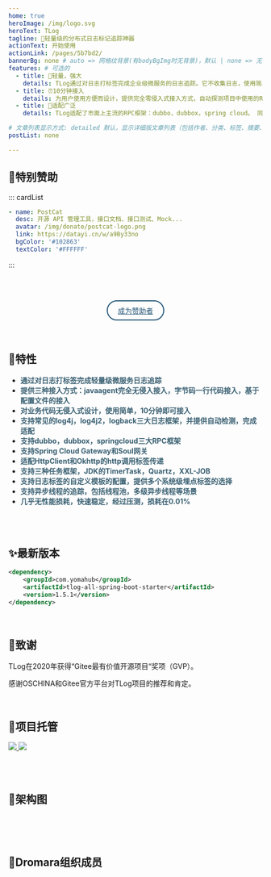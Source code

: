 ```yaml
---
home: true
heroImage: /img/logo.svg
heroText: TLog
tagline: 🚀轻量级的分布式日志标记追踪神器
actionText: 开始使用
actionLink: /pages/5b7bd2/
bannerBg: none # auto => 网格纹背景(有bodyBgImg时无背景)，默认 | none => 无 | '大图地址' | background: 自定义背景样式       提示：如发现文本颜色不适应你的背景时可以到palette.styl修改$bannerTextColor变量
features: # 可选的
  - title: 🦋轻量，强大
    details: TLog通过对日志打标签完成企业级微服务的日志追踪。它不收集日志，使用简单， 产生全局唯一追踪码。除了追踪码，TLog还支持SpanId和上下游服务信息 标签的追加。你还可以自定义方法级别的标签，让日志的定位轻而易举。
  - title: ⏰10分钟接入
    details: 为用户使用方便而设计，提供完全零侵入式接入方式，自动探测项目中使用的RPC框架和日志框架， 进行字节码的注入完成系统级日志标签的追加。你的项目用不到10分钟即可接入TLog。
  - title: 🧩适配广泛
    details: TLog适配了市面上主流的RPC框架：dubbo，dubbox，spring cloud。 同时适配了三大主流Log框架：log4j,logback,log4j2。支持多种网关，定时任务框架以及http框架。

# 文章列表显示方式: detailed 默认，显示详细版文章列表（包括作者、分类、标签、摘要、分页等）| simple => 显示简约版文章列表（仅标题和日期）| none 不显示文章列表
postList: none

---
```


<Notice :data="$frontmatter.notices"/>

## 🌈特别赞助

::: cardList
```yaml
- name: PostCat
  desc: 开源 API 管理工具，接口文档、接口测试、Mock...
  avatar: /img/donate/postcat-logo.png
  link: https://datayi.cn/w/a9By33no
  bgColor: '#102863'
  textColor: '#FFFFFF'
```
:::

<br/><br/>

<p align="center">
  <a class="become-sponsor" href="/pages/fb599d/">成为赞助者</a>
</p>

<style>
.become-sponsor{
  padding: 8px 20px;
  display: inline-block;
  color: #205375;
  border-radius: 30px;
  box-sizing: border-box;
  border: 2px solid #205375;
}
</style>

<br/>

## 🍬特性
* **<font color=#385F71>通过对日志打标签完成轻量级微服务日志追踪</font>**
* **<font color=#385F71>提供三种接入方式：javaagent完全无侵入接入，字节码一行代码接入，基于配置文件的接入</font>**
* **<font color=#385F71>对业务代码无侵入式设计，使用简单，10分钟即可接入</font>**
* **<font color=#385F71>支持常见的log4j，log4j2，logback三大日志框架，并提供自动检测，完成适配</font>**
* **<font color=#385F71>支持dubbo，dubbox，springcloud三大RPC框架</font>**
* **<font color=#385F71>支持Spring Cloud Gateway和Soul网关</font>**
* **<font color=#385F71>适配HttpClient和Okhttp的http调用标签传递</font>**
* **<font color=#385F71>支持三种任务框架，JDK的TimerTask，Quartz，XXL-JOB</font>**
* **<font color=#385F71>支持日志标签的自定义模板的配置，提供多个系统级埋点标签的选择</font>**
* **<font color=#385F71>支持异步线程的追踪，包括线程池，多级异步线程等场景</font>**
* **<font color=#385F71>几乎无性能损耗，快速稳定，经过压测，损耗在0.01%</font>**

<br/><br/>

## ✨最新版本

```xml
<dependency>
    <groupId>com.yomahub</groupId>
    <artifactId>tlog-all-spring-boot-starter</artifactId>
    <version>1.5.1</version>
</dependency>
```

<br/>

## 🎉致谢

TLog在2020年获得“Gitee最有价值开源项目“奖项（GVP）。

感谢OSCHINA和Gitee官方平台对TLog项目的推荐和肯定。

<br/>

## 🏡项目托管

<a href='https://gitee.com/dromara/TLog' target="_blank">
    <img class="no-zoom" src="https://img.shields.io/badge/Gitee-red?logo=gitee&logoColor=white&style=for-the-badge"/>
</a>

<a href="https://github.com/dromara/TLog" target="_blank">
    <img class="no-zoom" src="https://img.shields.io/badge/Github-blue?logo=github&logoColor=white&style=for-the-badge"/>
</a>

<br/><br/>

## 🍭架构图

<img :src="$withBase('/img/arch.svg')" style="zoom: 120%" class="no-zoom">

<br/><br/>

<style>
  .link {
    width: 11em;
    text-align: left;
  }
  .link img {
    height:2.0em;
    max-width:180px;
    margin: 14px;
  }
  .row {
    display: flex;
    flex-direction: row;
  }
</style>

## 🐳Dromara组织成员
<div class="row">
    <span class="link">
        <a href="https://gitee.com/dromara/TLog" target="_blank">
            <img :src="$withBase('/img/dromara/tlog-logo.png')" class="no-zoom" >
        </a>
    </span>
    <span class="link">
        <a href="https://gitee.com/dromara/liteFlow" target="_blank">
            <img :src="$withBase('/img/dromara/liteflow-logo.png')" class="no-zoom" >
        </a>
    </span>
    <span class="link">
        <a href="https://gitee.com/dromara/hutool" target="_blank">
            <img :src="$withBase('/img/dromara/hutool-logo.png')" class="no-zoom" >
        </a>
    </span>
    <span class="link">
        <a href="https://gitee.com/dromara/sa-token" target="_blank">
            <img :src="$withBase('/img/dromara/satoken-logo.png')" class="no-zoom" >
        </a>
    </span>
    <span class="link">
        <a href="https://gitee.com/dromara/hmily" target="_blank">
            <img :src="$withBase('/img/dromara/hmily-logo.png')" class="no-zoom" >
        </a>
    </span>
    <span class="link">
        <a href="https://gitee.com/dromara/Raincat" target="_blank">
            <img :src="$withBase('/img/dromara/raincat-logo.png')" class="no-zoom" >
        </a>
    </span>
</div>
<div class="row">
    <span class="link">
        <a href="https://gitee.com/dromara/myth" target="_blank">
            <img :src="$withBase('/img/dromara/myth-logo.png')" class="no-zoom" >
        </a>
    </span>
    <span class="link">
        <a href="https://gitee.com/dromara/hertzbeat" target="_blank">
            <img :src="$withBase('/img/dromara/hertzbeat-logo.png')" class="no-zoom" >
        </a>
    </span>
    <span class="link">
        <a href="https://gitee.com/dromara/forest" target="_blank">
            <img :src="$withBase('/img/dromara/forest-logo.png')" class="no-zoom" >
        </a>
    </span>
    <span class="link">
        <a href="https://jpom.top" target="_blank">
            <img :src="$withBase('/img/dromara/jpom-logo.png')" class="no-zoom" >
        </a>
    </span>
    <span class="link">
        <a href="https://gitee.com/dromara/sureness" target="_blank">
            <img :src="$withBase('/img/dromara/sureness-logo.png')" class="no-zoom" >
        </a>
    </span>
    <span class="link">
        <a href="https://gitee.com/dromara/easy-es" target="_blank">
            <img :src="$withBase('/img/dromara/ee-logo.png')" class="no-zoom" >
        </a>
    </span>
</div>
<div class="row">
    <span class="link">
        <a href="https://gitee.com/dromara/northstar" target="_blank">
            <img :src="$withBase('/img/dromara/northstar-logo.png')" class="no-zoom" >
        </a>
    </span>
    <span class="link">
        <a href="https://gitee.com/dromara/fast-request" target="_blank">
            <img :src="$withBase('/img/dromara/fastrequest-logo.png')" class="no-zoom" >
        </a>
    </span>
    <span class="link">
        <a href="https://gitee.com/dromara/dynamic-tp" target="_blank">
            <img :src="$withBase('/img/dromara/dynamictp-logo.png')" class="no-zoom" >
        </a>
    </span>
    <span class="link">
        <a href="https://gitee.com/dromara/mendmix" target="_blank">
            <img :src="$withBase('/img/dromara/mendmix-logo.png')" class="no-zoom" >
        </a>
    </span>
    <span class="link">
        <a href="https://gitee.com/dromara/cubic" target="_blank">
            <img :src="$withBase('/img/dromara/cubic-logo.png')" class="no-zoom" >
        </a>
    </span>
    <span class="link">
        <a href="https://gitee.com/dromara/koalas-rpc" target="_blank">
            <img :src="$withBase('/img/dromara/koalas-logo.png')" class="no-zoom" >
        </a>
    </span>
</div>
<div class="row">
    <span class="link">
        <a href="https://gitee.com/dromara/MaxKey" target="_blank">
            <img :src="$withBase('/img/dromara/maxkey-logo.png')" class="no-zoom" >
        </a>
    </span>
    <span class="link">
        <a href="https://gitee.com/dromara/gobrs-async" target="_blank">
            <img :src="$withBase('/img/dromara/gobrsasync-logo.png')" class="no-zoom" >
        </a>
    </span>
    <span class="link">
        <a href="https://gitee.com/dromara/x-easypdf" target="_blank">
            <img :src="$withBase('/img/dromara/xeasypdf-logo.png')" class="no-zoom" >
        </a>
    </span>
    <span class="link">
        <a href="https://gitee.com/dromara/image-combiner" target="_blank">
            <img :src="$withBase('/img/dromara/imagecombiner-logo.png')" class="no-zoom" >
        </a>
    </span>
    <span class="link">
        <a href="https://gitee.com/dromara/dante-cloud" target="_blank">
            <img :src="$withBase('/img/dromara/dantecloud-logo.png')" class="no-zoom" >
        </a>
    </span>
    <span class="link">
        <a href="https://gitee.com/dromara/go-view" target="_blank">
            <img :src="$withBase('/img/dromara/goview-logo.png')" class="no-zoom" >
        </a>
    </span>
</div>

<br/><br/>

<!-- AD -->
<div class="wwads-cn wwads-horizontal page-wwads" data-id="130"></div>
<style>
  .page-wwads{
    width:100%!important;
    min-height: 0;
    margin: 0;
  }
  .page-wwads .wwads-img img{
    width:80px!important;
  }
  .page-wwads .wwads-poweredby{
    width: 40px;
    position: absolute;
    right: 25px;
    bottom: 3px;
  }
  .wwads-content .wwads-text, .page-wwads .wwads-text{
    height: 100%;
    padding-top: 5px;
    display: block;
  }
</style>